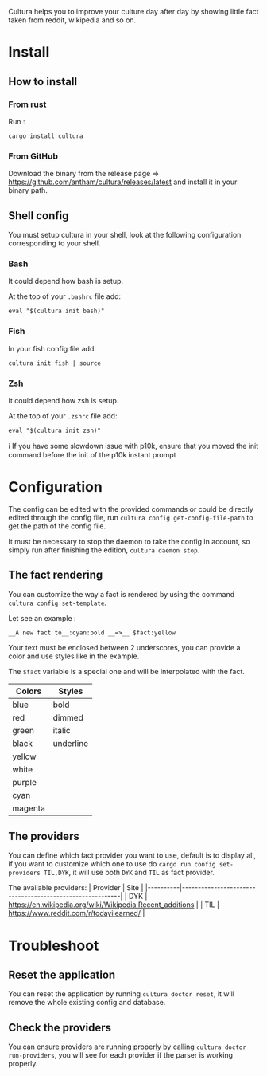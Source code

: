 Cultura helps you to improve your culture day after day by showing little fact taken from reddit, wikipedia and so on.

# Install

## How to install

### From rust

Run :

```
cargo install cultura
```

### From GitHub

Download the binary from the release page => https://github.com/antham/cultura/releases/latest and install it in your binary path.

## Shell config

You must setup cultura in your shell, look at the following configuration corresponding to your shell.

### Bash

It could depend how bash is setup.

At the top of your `.bashrc` file add:

```
eval "$(cultura init bash)"
```

### Fish

In your fish config file add:

```
cultura init fish | source
```

### Zsh

It could depend how zsh is setup.

At the top of your `.zshrc` file add:

```
eval "$(cultura init zsh)"
```

:information_source: If you have some slowdown issue with p10k, ensure that you moved the init command before the init of the p10k instant prompt

# Configuration

The config can be edited with the provided commands or could be directly edited through the config file, run `cultura config get-config-file-path` to get the path of the config file.

It must be necessary to stop the daemon to take the config in account, so simply run after finishing the edition, `cultura daemon stop`.

## The fact rendering

You can customize the way a fact is rendered by using the command `cultura config set-template`.

Let see an example :

```
__A new fact to__:cyan:bold __=>__ $fact:yellow
```

Your text must be enclosed between 2 underscores, you can provide a color and use styles like in the example.

The `$fact` variable is a special one and will be interpolated with the fact.

| Colors  | Styles    |
|---------|-----------|
| blue    | bold      |
| red     | dimmed    |
| green   | italic    |
| black   | underline |
| yellow  |           |
| white   |           |
| purple  |           |
| cyan    |           |
| magenta |           |


## The providers

You can define which fact provider you want to use, default is to display all, if you want to customize which one to use do `cargo run config set-providers TIL,DYK`, it will use both `DYK` and `TIL` as fact provider.

The available providers:
| Provider | Site                                                     |
|----------|----------------------------------------------------------|
| DYK      | https://en.wikipedia.org/wiki/Wikipedia:Recent_additions |
| TIL      | https://www.reddit.com/r/todayilearned/                  |
# Troubleshoot

## Reset the application

You can reset the application by running `cultura doctor reset`, it will remove the whole existing config and database.

## Check the providers

You can ensure providers are running properly by calling `cultura doctor run-providers`, you will see for each provider if the parser is working properly.

